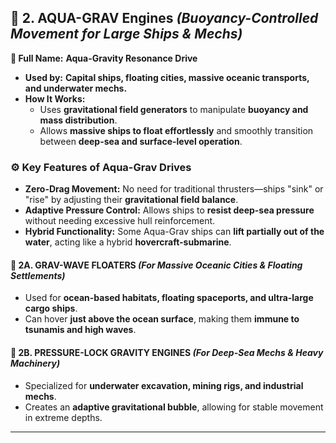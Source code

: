 ## **🔹 2. AQUA-GRAV Engines** _(Buoyancy-Controlled Movement for Large Ships & Mechs)_

**🔻 Full Name:** **Aqua-Gravity Resonance Drive**

- **Used by:** **Capital ships, floating cities, massive oceanic transports, and underwater mechs.**
- **How It Works:**
  - Uses **gravitational field generators** to manipulate **buoyancy and mass distribution**.
  - Allows **massive ships to float effortlessly** and smoothly transition between **deep-sea and surface-level operation**.

### **⚙️ Key Features of Aqua-Grav Drives**

- **Zero-Drag Movement:** No need for traditional thrusters—ships "sink" or "rise" by adjusting their **gravitational field balance**.
- **Adaptive Pressure Control:** Allows ships to **resist deep-sea pressure** without needing excessive hull reinforcement.
- **Hybrid Functionality:** Some Aqua-Grav ships can **lift partially out of the water**, acting like a hybrid **hovercraft-submarine**.

#### **🚢 2A. GRAV-WAVE FLOATERS** _(For Massive Oceanic Cities & Floating Settlements)_

- Used for **ocean-based habitats, floating spaceports, and ultra-large cargo ships**.
- Can hover **just above the ocean surface**, making them **immune to tsunamis and high waves**.

#### **🤖 2B. PRESSURE-LOCK GRAVITY ENGINES** _(For Deep-Sea Mechs & Heavy Machinery)_

- Specialized for **underwater excavation, mining rigs, and industrial mechs**.
- Creates an **adaptive gravitational bubble**, allowing for stable movement in extreme depths.

---
